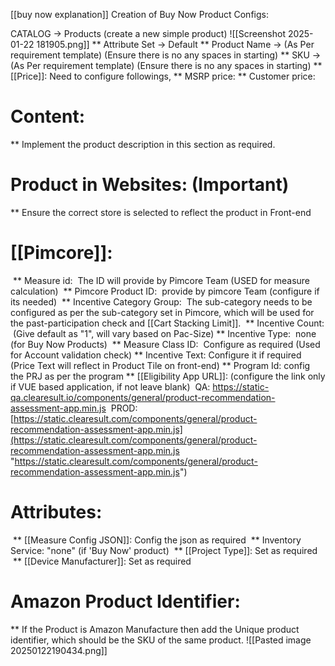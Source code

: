 [[buy now explanation]]
 Creation of Buy Now Product Configs:
 
 CATALOG -> Products (create a new simple product)
	 ![[Screenshot 2025-01-22 181905.png]]
 ** Attribute Set -> Default
 ** Product Name -> (As Per requirement template) (Ensure there is no any spaces in starting)
 ** SKU -> (As Per requirement template) (Ensure there is no any spaces in starting)
 ** [[Price]]: 
	Need to configure followings,
	** MSRP price: 
	** Customer price:
# Content:
 ** Implement the product description in this section as required.
# Product in Websites: (Important)
 ** Ensure the correct store is selected to reflect the product in Front-end
# [[Pimcore]]:
  ** Measure id: 
	  The ID will provide by Pimcore Team (USED for measure calculation)
  ** Pimcore Product ID: 
	  provide by pimcore Team (configure if its needed)
  ** Incentive Category Group: 
	  The sub-category needs to be configured as per the sub-category set in Pimcore, which will be used for the past-participation check and [[Cart Stacking Limit]].
  ** Incentive Count: 
	  (Give default as "1", will vary based on Pac-Size)
  ** Incentive Type: 
	  none (for Buy Now Products)
  ** Measure Class ID: 
	  Configure as required (Used for Account validation check)
  ** Incentive Text:
	  Configure it if required (Price Text will reflect in Product Tile on front-end)
  ** Program Id:
	  config the PRJ as per the program
  ** [[Eligibility App URL]]: (configure the link only if VUE based application, if not leave blank)
	 QA: https://static-qa.clearesult.io/components/general/product-recommendation-assessment-app.min.js
	 PROD: [https://static.clearesult.com/components/general/product-recommendation-assessment-app.min.js](https://static.clearesult.com/components/general/product-recommendation-assessment-app.min.js "https://static.clearesult.com/components/general/product-recommendation-assessment-app.min.js")	  
# Attributes:
 ** [[Measure Config JSON]]: Config the json as required
 ** Inventory Service: "none" (if 'Buy Now' product)
 ** [[Project Type]]: Set as required
 ** [[Device Manufacturer]]: Set as required
# Amazon Product Identifier:
** If the Product is Amazon Manufacture then add the Unique product identifier, which should be the SKU of the same product.	![[Pasted image 20250122190434.png]]
	
	  
 